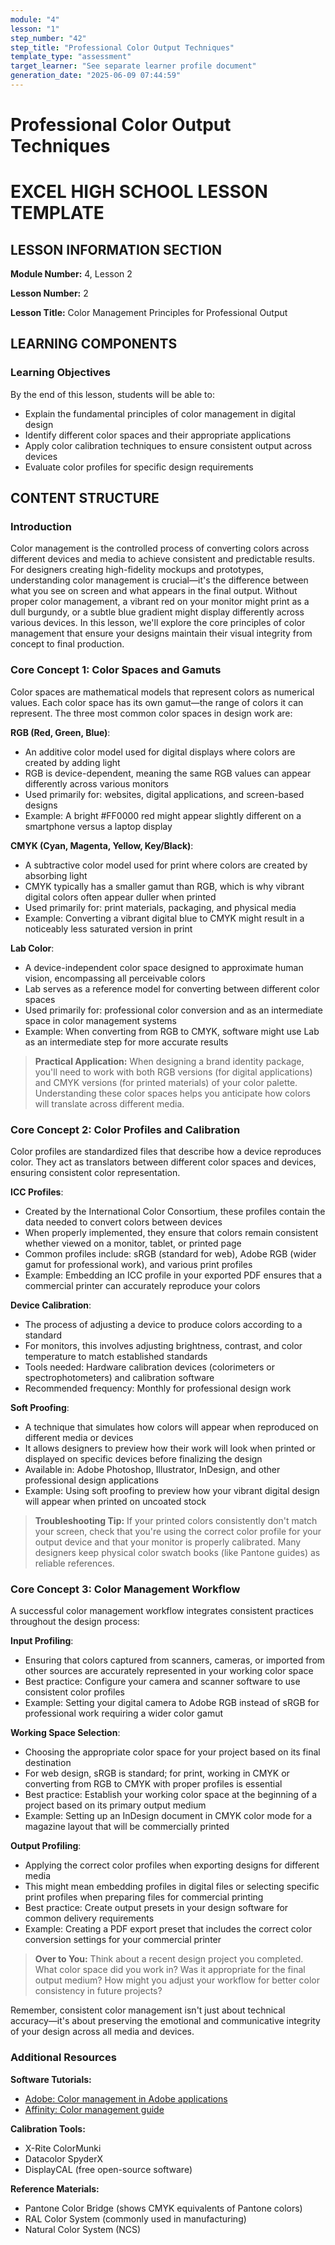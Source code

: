 ```yaml
---
module: "4"
lesson: "1"
step_number: "42"
step_title: "Professional Color Output Techniques"
template_type: "assessment"
target_learner: "See separate learner profile document"
generation_date: "2025-06-09 07:44:59"
---
```


# Professional Color Output Techniques

# EXCEL HIGH SCHOOL LESSON TEMPLATE

## LESSON INFORMATION SECTION

**Module Number:** 4, Lesson 2

**Lesson Number:** 2

**Lesson Title:** Color Management Principles for Professional Output

## LEARNING COMPONENTS

### Learning Objectives

By the end of this lesson, students will be able to:

- Explain the fundamental principles of color management in digital design
- Identify different color spaces and their appropriate applications
- Apply color calibration techniques to ensure consistent output across devices
- Evaluate color profiles for specific design requirements

## CONTENT STRUCTURE

### Introduction

Color management is the controlled process of converting colors across different devices and media to achieve consistent and predictable results. For designers creating high-fidelity mockups and prototypes, understanding color management is crucial—it's the difference between what you see on screen and what appears in the final output. Without proper color management, a vibrant red on your monitor might print as a dull burgundy, or a subtle blue gradient might display differently across various devices. In this lesson, we'll explore the core principles of color management that ensure your designs maintain their visual integrity from concept to final production.

### Core Concept 1: Color Spaces and Gamuts

Color spaces are mathematical models that represent colors as numerical values. Each color space has its own gamut—the range of colors it can represent. The three most common color spaces in design work are:

**RGB (Red, Green, Blue)**: 
- An additive color model used for digital displays where colors are created by adding light
- RGB is device-dependent, meaning the same RGB values can appear differently across various monitors
- Used primarily for: websites, digital applications, and screen-based designs
- Example: A bright #FF0000 red might appear slightly different on a smartphone versus a laptop display

**CMYK (Cyan, Magenta, Yellow, Key/Black)**: 
- A subtractive color model used for print where colors are created by absorbing light
- CMYK typically has a smaller gamut than RGB, which is why vibrant digital colors often appear duller when printed
- Used primarily for: print materials, packaging, and physical media
- Example: Converting a vibrant digital blue to CMYK might result in a noticeably less saturated version in print

**Lab Color**: 
- A device-independent color space designed to approximate human vision, encompassing all perceivable colors
- Lab serves as a reference model for converting between different color spaces
- Used primarily for: professional color conversion and as an intermediate space in color management systems
- Example: When converting from RGB to CMYK, software might use Lab as an intermediate step for more accurate results

> **Practical Application:** When designing a brand identity package, you'll need to work with both RGB versions (for digital applications) and CMYK versions (for printed materials) of your color palette. Understanding these color spaces helps you anticipate how colors will translate across different media.

### Core Concept 2: Color Profiles and Calibration

Color profiles are standardized files that describe how a device reproduces color. They act as translators between different color spaces and devices, ensuring consistent color representation.

**ICC Profiles**: 
- Created by the International Color Consortium, these profiles contain the data needed to convert colors between devices
- When properly implemented, they ensure that colors remain consistent whether viewed on a monitor, tablet, or printed page
- Common profiles include: sRGB (standard for web), Adobe RGB (wider gamut for professional work), and various print profiles
- Example: Embedding an ICC profile in your exported PDF ensures that a commercial printer can accurately reproduce your colors

**Device Calibration**: 
- The process of adjusting a device to produce colors according to a standard
- For monitors, this involves adjusting brightness, contrast, and color temperature to match established standards
- Tools needed: Hardware calibration devices (colorimeters or spectrophotometers) and calibration software
- Recommended frequency: Monthly for professional design work

**Soft Proofing**: 
- A technique that simulates how colors will appear when reproduced on different media or devices
- It allows designers to preview how their work will look when printed or displayed on specific devices before finalizing the design
- Available in: Adobe Photoshop, Illustrator, InDesign, and other professional design applications
- Example: Using soft proofing to preview how your vibrant digital design will appear when printed on uncoated stock

> **Troubleshooting Tip:** If your printed colors consistently don't match your screen, check that you're using the correct color profile for your output device and that your monitor is properly calibrated. Many designers keep physical color swatch books (like Pantone guides) as reliable references.

### Core Concept 3: Color Management Workflow

A successful color management workflow integrates consistent practices throughout the design process:

**Input Profiling**: 
- Ensuring that colors captured from scanners, cameras, or imported from other sources are accurately represented in your working color space
- Best practice: Configure your camera and scanner software to use consistent color profiles
- Example: Setting your digital camera to Adobe RGB instead of sRGB for professional work requiring a wider color gamut

**Working Space Selection**: 
- Choosing the appropriate color space for your project based on its final destination
- For web design, sRGB is standard; for print, working in CMYK or converting from RGB to CMYK with proper profiles is essential
- Best practice: Establish your working color space at the beginning of a project based on its primary output medium
- Example: Setting up an InDesign document in CMYK color mode for a magazine layout that will be commercially printed

**Output Profiling**: 
- Applying the correct color profiles when exporting designs for different media
- This might mean embedding profiles in digital files or selecting specific print profiles when preparing files for commercial printing
- Best practice: Create output presets in your design software for common delivery requirements
- Example: Creating a PDF export preset that includes the correct color conversion settings for your commercial printer

> **Over to You:** Think about a recent design project you completed. What color space did you work in? Was it appropriate for the final output medium? How might you adjust your workflow for better color consistency in future projects?

Remember, consistent color management isn't just about technical accuracy—it's about preserving the emotional and communicative integrity of your design across all media and devices.

### Additional Resources

**Software Tutorials:**
- [Adobe: Color management in Adobe applications](https://helpx.adobe.com/creative-cloud/help/color-management.html)
- [Affinity: Color management guide](https://affinity.serif.com/en-gb/tutorials/designer/desktop/video/235335583/)

**Calibration Tools:**
- X-Rite ColorMunki
- Datacolor SpyderX
- DisplayCAL (free open-source software)

**Reference Materials:**
- Pantone Color Bridge (shows CMYK equivalents of Pantone colors)
- RAL Color System (commonly used in manufacturing)
- Natural Color System (NCS)